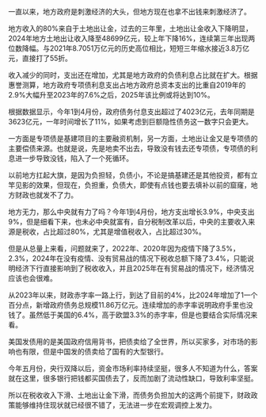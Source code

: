 一直以来，地方政府是刺激经济的大头，但地方现在也拿不出钱来刺激经济了。

地方收入的80%来自于土地出让金，过去的三年里，土地出让金收入下降明显，2024年地方土地出让收入降至48699亿元，较上年下降16%，连续第三年出现两位数降幅。与2021年8.7051万亿元的历史高位相比，短短三年缩水接近3.8万亿元，直接打了55折。

收入减少的同时，支出还在增加，尤其是地方政府的负债利息占比就在扩大。根据惠誉测算，地方政府专项债利息支出占地方政府总资本支出的比重自2019年的2.9%大幅升至2023年的7.6%之后，2025年该比例或将达到10%。

根据数据显示，今年1到4月份，政府债务付息支出超过了4023亿元，去年同期是3623亿元，一年时间增长了11%，如果考虑到巨额隐性债务这一数字只会更大。

一方面是专项债是基建项目的主要融资机制，另一方面，土地出让金又是专项债的主要偿债来源。也就是说，先是地卖不出去，导致没有钱去还专项债，专项债的利息进一步导致没钱，陷入了一个死循环。

以前地方扛起大旗，是因为负担轻，负债小，不论是搞基建还是其他投资，都有立竿见影的效果，但现在，负担重，负债大，即使有点钱也要去填补以前的窟窿，地方财政也就发不了力。

地方无力，那么中央就有力了吗？今年1到4月份，地方支出增长3.9%，中央支出9%，但是细看下来，也未必中央就富有，自分税制改革以后，中央的主要收入来源是税收，占比超过80%，尤其是增值税收入，占比超过30%。

但是从总量上来看，问题就来了，2022年、2020年因为疫情下降了3.5%，2.3%，2024年在没有疫情、没有贸易战的情况下税收总额下降了3.4%，只能说明经济下行直接影响到了税收收入，并且2025年在有贸易战的情况下，经济情况应该也会很难。

从2023年以来，财政赤字率一路上行，到达了目前的4%，比2024年增加了1一个百分点，新增政府债务总规模11.86万亿元。连续增加的赤字率说明政府手里也没钱了。虽然低于美国的6.4%，高于欧盟3.3%的赤字率，但是也要结合实际情况来看。

美国发债用的是美国政府信用背书，把债卖给了全世界，所以买家多，对市场的影响也有限，但是中国发的债卖给了国有的大型银行。

今年五月份，央行双降以后，资金市场利率持续坚挺，很多人不知道为什么，答案就在这里，很多银行把钱都买国债去了，反而加剧了流动性缺口，导致利率坚挺。

所以在税收收入下滑、土地出让金下滑，而债务负担加大的这两个前提下，财政政策能够维持住现状就已经很不错了，无法进一步在宏观调控上发力。